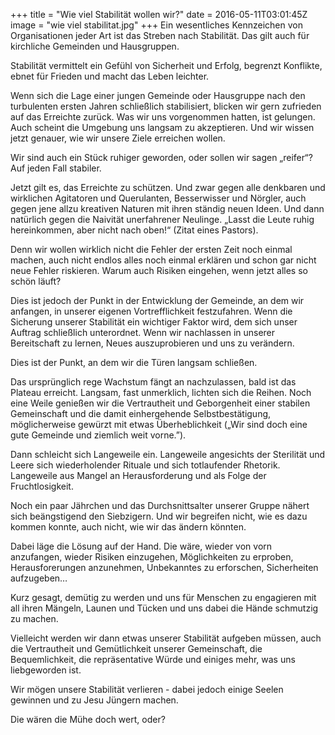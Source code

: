 +++
title = "Wie viel Stabilität wollen wir?"
date = 2016-05-11T03:01:45Z
image = "wie viel stabilitat.jpg"
+++
Ein wesentliches Kennzeichen von Organisationen jeder Art ist das Streben nach Stabilität. Das gilt auch für kirchliche Gemeinden und Hausgruppen.

Stabilität vermittelt ein Gefühl von Sicherheit und Erfolg, begrenzt Konflikte, ebnet für Frieden und macht das Leben leichter.

Wenn sich die Lage einer jungen Gemeinde oder Hausgruppe nach den turbulenten ersten Jahren schließlich stabilisiert, blicken wir gern zufrieden auf das Erreichte zurück. Was wir uns vorgenommen hatten, ist gelungen. Auch scheint die Umgebung uns langsam zu akzeptieren. Und wir wissen jetzt genauer, wie wir unsere Ziele erreichen wollen.

Wir sind auch ein Stück ruhiger geworden, oder sollen wir sagen „reifer“? Auf jeden Fall stabiler.

Jetzt gilt es, das Erreichte zu schützen. Und zwar gegen alle denkbaren und wirklichen Agitatoren und Querulanten, Besserwisser und Nörgler, auch gegen jene allzu kreativen Naturen mit ihren ständig neuen Ideen. Und dann natürlich gegen die Naivität unerfahrener Neulinge. „Lasst die Leute ruhig hereinkommen, aber nicht nach oben!“ (Zitat eines Pastors).

Denn wir wollen wirklich nicht die Fehler der ersten Zeit noch einmal machen, auch nicht endlos alles noch einmal erklären und schon gar nicht neue Fehler riskieren. Warum auch Risiken eingehen, wenn jetzt alles so schön läuft?

Dies ist jedoch der Punkt in der Entwicklung der Gemeinde, an dem wir anfangen, in unserer eigenen Vortrefflichkeit festzufahren. Wenn die Sicherung unserer Stabilität ein wichtiger Faktor wird, dem sich unser Auftrag schließlich unterordnet. Wenn wir nachlassen in unserer Bereitschaft zu lernen, Neues auszuprobieren und uns zu verändern.

Dies ist der Punkt, an dem wir die Türen langsam schließen.

Das ursprünglich rege Wachstum fängt an nachzulassen, bald ist das Plateau erreicht. Langsam, fast unmerklich, lichten sich die Reihen. Noch eine Weile genießen wir die Vertrautheit und Geborgenheit einer stabilen Gemeinschaft und die damit einhergehende Selbstbestätigung, möglicherweise gewürzt mit etwas Überheblichkeit („Wir sind doch eine gute Gemeinde und ziemlich weit vorne.”).

Dann schleicht sich Langeweile ein. Langeweile angesichts der Sterilität und Leere sich wiederholender Rituale und sich totlaufender Rhetorik. Langeweile aus Mangel an Herausforderung und als Folge der Fruchtlosigkeit.

Noch ein paar Jährchen und das Durchsnittsalter unserer Gruppe nähert sich beängstigend den Siebzigern. Und wir begreifen nicht, wie es dazu kommen konnte, auch nicht, wie wir das ändern könnten.

Dabei läge die Lösung auf der Hand. Die wäre, wieder von vorn anzufangen, wieder Risiken einzugehen, Möglichkeiten zu erproben, Herausforerungen anzunehmen, Unbekanntes zu erforschen, Sicherheiten aufzugeben…

Kurz gesagt, demütig zu werden und uns für Menschen zu engagieren mit all ihren Mängeln, Launen und Tücken und uns dabei die Hände schmutzig zu machen.

Vielleicht werden wir dann etwas unserer Stabilität aufgeben müssen, auch die Vertrautheit und Gemütlichkeit unserer Gemeinschaft, die Bequemlichkeit, die repräsentative Würde und einiges mehr, was uns liebgeworden ist.

Wir mögen unsere Stabilität verlieren - dabei jedoch einige Seelen gewinnen und zu Jesu Jüngern machen.

Die wären die Mühe doch wert, oder?
